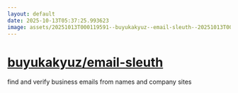 ```yaml
---
layout: default
date: 2025-10-13T05:37:25.993623
image: assets/20251013T000119591--buyukakyuz--email-sleuth--20251013T000510888--cropped.png
---
```


# [buyukakyuz/email-sleuth](https://github.com/buyukakyuz/email-sleuth)

find and verify business emails from names and company sites
